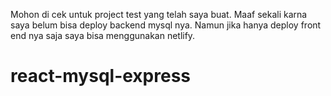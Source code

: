 Mohon di cek untuk project test yang telah saya buat.
Maaf sekali karna saya belum bisa deploy backend mysql nya.
Namun jika hanya deploy front end nya saja saya bisa menggunakan netlify.



# react-mysql-express

